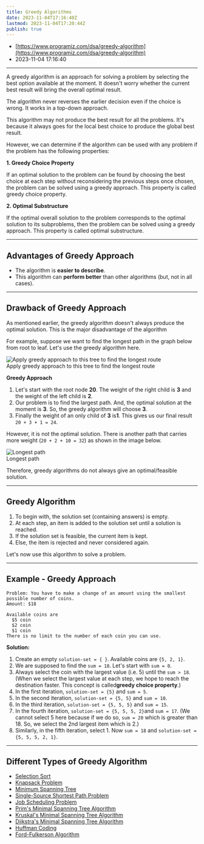 ```yaml
---
title: Greedy Algorithms
date: 2023-11-04T17:16:40Z
lastmod: 2023-11-04T17:20:44Z
publish: true
---
```


* [https://www.programiz.com/dsa/greedy-algorithm](https://www.programiz.com/dsa/greedy-algorithm)
* 2023-11-04 17:16:40

---

A greedy algorithm is an approach for solving a problem by selecting the best option available at the moment. It doesn't worry whether the current best result will bring the overall optimal result.

The algorithm never reverses the earlier decision even if the choice is wrong. It works in a top-down approach.

This algorithm may not produce the best result for all the problems. It's because it always goes for the local best choice to produce the global best result.

However, we can determine if the algorithm can be used with any problem if the problem has the following properties:

**1. Greedy Choice Property**

If an optimal solution to the problem can be found by choosing the best choice at each step without reconsidering the previous steps once chosen, the problem can be solved using a greedy approach. This property is called greedy choice property.

**2. Optimal Substructure**

If the optimal overall solution to the problem corresponds to the optimal solution to its subproblems, then the problem can be solved using a greedy approach. This property is called optimal substructure.

---

## Advantages of Greedy Approach

* The algorithm is ​**easier to describe**​.
* This algorithm can **perform better** than other algorithms (but, not in all cases).

---

## Drawback of Greedy Approach

As mentioned earlier, the greedy algorithm doesn't always produce the optimal solution. This is the major disadvantage of the algorithm

For example, suppose we want to find the longest path in the graph below from root to leaf. Let's use the greedy algorithm here.

​![Apply greedy approach to this tree to find the longest route](Greedy%20Algorithms.png%20"Apply%20greedy%20approach%20to%20this%20tree%20to%20find%20the%20longest%20route")  
Apply greedy approach to this tree to find the longest route

**Greedy Approach**

1. Let's start with the root node ​**20**​. The weight of the right child is **3** and the weight of the left child is ​**2**​.
2. Our problem is to find the largest path. And, the optimal solution at the moment is ​**3**​. So, the greedy algorithm will choose ​**3**​.
3. Finally the weight of an only child of **3** is ​**1**​. This gives us our final result `20 + 3 + 1 = 24`​.

However, it is not the optimal solution. There is another path that carries more weight (`20 + 2 + 10 = 32`​) as shown in the image below.

​![Longest path](Greedy%20Algorithms-1.png%20"Longest%20path")  
Longest path

Therefore, greedy algorithms do not always give an optimal/feasible solution.

---

## Greedy Algorithm

1. To begin with, the solution set (containing answers) is empty.
2. At each step, an item is added to the solution set until a solution is reached.
3. If the solution set is feasible, the current item is kept.
4. Else, the item is rejected and never considered again.

Let's now use this algorithm to solve a problem.

---

## Example - Greedy Approach

```
Problem: You have to make a change of an amount using the smallest possible number of coins.
Amount: $18

Available coins are
  $5 coin
  $2 coin
  $1 coin
There is no limit to the number of each coin you can use.
```

**Solution:**

1. Create an empty `solution-set = { }`​. Available coins are `{5, 2, 1}`​.
2. We are supposed to find the `sum = 18`​. Let's start with `sum = 0`​.
3. Always select the coin with the largest value (i.e. 5) until the `sum > 18`​. (When we select the largest value at each step, we hope to reach the destination faster. This concept is called ​**greedy choice property**​.)
4. In the first iteration, `solution-set = {5}`​ and `sum = 5`​.
5. In the second iteration, `solution-set = {5, 5}`​ and `sum = 10`​.
6. In the third iteration, `solution-set = {5, 5, 5}`​ and `sum = 15`​.
7. In the fourth iteration, `solution-set = {5, 5, 5, 2}`​ and `sum = 17`​. (We cannot select 5 here because if we do so, `sum = 20`​ which is greater than 18. So, we select the 2nd largest item which is 2.)
8. Similarly, in the fifth iteration, select 1. Now `sum = 18`​ and `solution-set = {5, 5, 5, 2, 1}`​.

---

## Different Types of Greedy Algorithm

* [Selection Sort](https://www.programiz.com/dsa/selection-sort)
* [Knapsack Problem](https://en.wikipedia.org/wiki/Knapsack_problem)
* [Minimum Spanning Tree](https://www.programiz.com/dsa/spanning-tree-and-minimum-spanning-tree)
* [Single-Source Shortest Path Problem](https://en.wikipedia.org/wiki/Shortest_path_problem)
* [Job Scheduling Problem](../Operating%20Systems/Scheduling%20Algorithms.md)
* [Prim&apos;s Minimal Spanning Tree Algorithm](https://www.programiz.com/dsa/prim-algorithm)
* [Kruskal&apos;s Minimal Spanning Tree Algorithm](https://www.programiz.com/dsa/kruskal-algorithm)
* [Dijkstra&apos;s Minimal Spanning Tree Algorithm](https://www.programiz.com/dsa/dijkstra-algorithm)
* [Huffman Coding](https://www.programiz.com/dsa/huffman-coding)
* [Ford-Fulkerson Algorithm](https://www.programiz.com/dsa/ford-fulkerson-algorithm)
